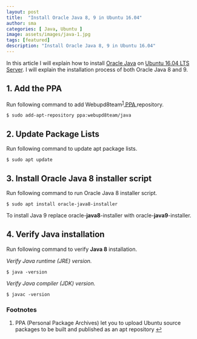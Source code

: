 ```yaml
---
layout: post
title:  "Install Oracle Java 8, 9 in Ubuntu 16.04"
author: sma
categories: [ Java, Ubuntu ]
image: assets/images/java-1.jpg
tags: [featured]
description: "Install Oracle Java 8, 9 in Ubuntu 16.04"
---
```


In this article I will explain how to install [Oracle Java](https://www.oracle.com/java/) on [Ubuntu 16.04 LTS Server](http://releases.ubuntu.com/16.04/). I will explain the installation process of both Oracle Java 8 and 9.

## 1. Add the PPA
Run following command to add Webupd8team<sup>[1]</sup><a href="#ppa"> PPA </a> repository.

```
$ sudo add-apt-repository ppa:webupd8team/java
```

## 2. Update Package Lists
Run following command to update apt package lists.

```
$ sudo apt update
```

## 3. Install Oracle Java 8 installer script
Run following command to run Oracle Java 8 installer script.

```
$ sudo apt install oracle-java8-installer
```

To install Java 9 replace oracle-**java8**-installer with oracle-**java9**-installer.

## 4. Verify Java installation
Run following command to verify **Java 8** installation.

_Verify Java runtime (JRE) version._

```
$ java -version
```

_Verify Java compiler (JDK) version._

```
$ javac -version
```


### Footnotes
1. <a id="ppa">PPA</a> (Personal Package Archives) let you to upload Ubuntu source packages to be built and published as an apt repository [$\hookleftarrow$](#a1)



[1]: https://launchpad.net/~webupd8team/+archive/ubuntu/java
